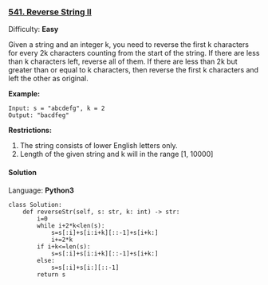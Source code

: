### [541\. Reverse String II](https://leetcode.com/problems/reverse-string-ii/)

Difficulty: **Easy**

Given a string and an integer k, you need to reverse the first k characters for every 2k characters counting from the start of the string. If there are less than k characters left, reverse all of them. If there are less than 2k but greater than or equal to k characters, then reverse the first k characters and left the other as original.

**Example:**  

```
Input: s = "abcdefg", k = 2
Output: "bacdfeg"
```

**Restrictions:**

1.  The string consists of lower English letters only.
2.  Length of the given string and k will in the range [1, 10000]


#### Solution

Language: **Python3**

```python3
class Solution:
    def reverseStr(self, s: str, k: int) -> str:
        i=0
        while i+2*k<len(s):
            s=s[:i]+s[i:i+k][::-1]+s[i+k:]
            i+=2*k
        if i+k<=len(s):
            s=s[:i]+s[i:i+k][::-1]+s[i+k:]
        else:
            s=s[:i]+s[i:][::-1]
        return s
```